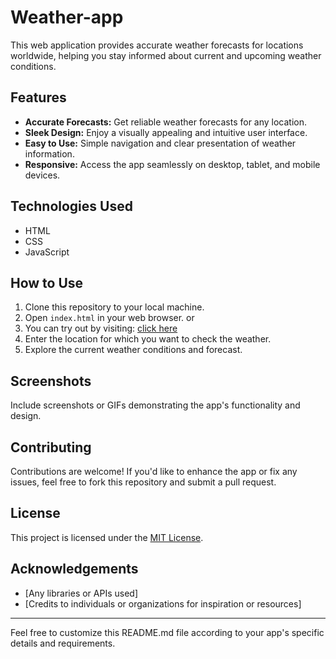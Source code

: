 # Weather-app
This web application provides accurate weather forecasts for locations worldwide, helping you stay informed about current and upcoming weather conditions.

## Features
- **Accurate Forecasts:** Get reliable weather forecasts for any location.
- **Sleek Design:** Enjoy a visually appealing and intuitive user interface.
- **Easy to Use:** Simple navigation and clear presentation of weather information.
- **Responsive:** Access the app seamlessly on desktop, tablet, and mobile devices.

## Technologies Used
- HTML
- CSS
- JavaScript

## How to Use
1. Clone this repository to your local machine.
2. Open `index.html` in your web browser.
or
3. You can try out by visiting: [click here ](https://sensational-starlight-a53144.netlify.app/) 
4. Enter the location for which you want to check the weather.
5. Explore the current weather conditions and forecast.

## Screenshots
Include screenshots or GIFs demonstrating the app's functionality and design.

## Contributing
Contributions are welcome! If you'd like to enhance the app or fix any issues, feel free to fork this repository and submit a pull request.

## License
This project is licensed under the [MIT License](LICENSE).

## Acknowledgements
- [Any libraries or APIs used]
- [Credits to individuals or organizations for inspiration or resources]

---

Feel free to customize this README.md file according to your app's specific details and requirements.
